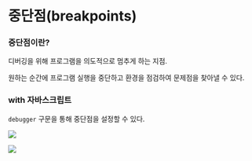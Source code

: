 # 중단점(breakpoints)

### 중단점이란?

디버깅을 위해 프로그램을 의도적으로 멈추게 하는 지점.

원하는 순간에 프로그램 실행을 중단하고 환경을 점검하여 문제점을 찾아낼 수 있다.

### with 자바스크립트

`debugger` 구문을 통해 중단점을 설정할 수 있다.

![](https://user-images.githubusercontent.com/46023461/86322790-8b73b400-bc76-11ea-9064-b6234208833a.png)

![](https://user-images.githubusercontent.com/46023461/86322800-94fd1c00-bc76-11ea-963c-947560d5d026.png)

